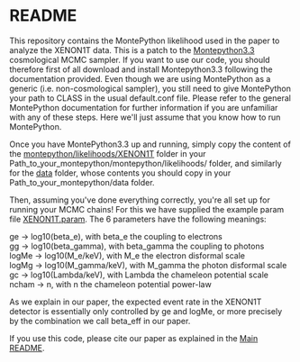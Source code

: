 # README

This repository contains the MontePython likelihood used in the paper to analyze the XENON1T data. This is a patch to the [Montepython3.3](https://github.com/brinckmann/montepython_public) cosmological MCMC sampler. If you want to use our code, you should therefore first of all download and install Montepython3.3 following the documentation provided. Even though we are using MontePython as a generic (i.e. non-cosmological sampler), you still need to give MontePython your path to CLASS in the usual default.conf file. Please refer to the general MontePython documentation for further information if you are unfamiliar with any of these steps. Here we'll just assume that you know how to run MontePython.

Once you have MontePython3.3 up and running, simply copy the content of the [montepython/likelihoods/XENON1T](https://github.com/lucavisinelli/XENONCHAM/tree/main/montepython/montepython/likelihoods/XENON1T) folder in your Path_to_your_montepython/montepython/likelihoods/ folder, and similarly for the [data](https://github.com/lucavisinelli/XENONCHAM/tree/main/montepython/data) folder, whose contents you should copy in your Path_to_your_montepython/data folder.

Then, assuming you've done everything correctly, you're all set up for running your MCMC chains! For this we have supplied the example param file [XENON1T.param](https://github.com/lucavisinelli/XENONCHAM/blob/main/montepython/XENON1T.param). The 6 parameters have the following meanings:

ge -> log10(beta_e), with beta_e the coupling to electrons <br />
gg -> log10(beta_gamma), with beta_gamma the coupling to photons <br />
logMe -> log10(M_e/keV), with M_e the electron disformal scale <br />
logMg -> log10(M_gamma/keV), with M_gamma the photon disformal scale <br />
gc -> log10(Lambda/keV), with Lambda the chameleon potential scale <br />
ncham -> n, with n the chameleon potential power-law <br />

As we explain in our paper, the expected event rate in the XENON1T detector is essentially only controlled by ge and logMe, or more precisely by the combination we call beta_eff in our paper.

If you use this code, please cite our paper as explained in the [Main README](https://github.com/lucavisinelli/XENONCHAM/blob/main/README.md).
